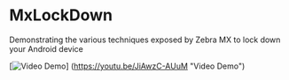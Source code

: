 # MxLockDown
Demonstrating the various techniques exposed by Zebra MX to lock down your Android device

[![Video Demo](https://www.youtube.com/upload_thumbnail?v=JiAwzC-AUuM&t=3)]
(https://youtu.be/JiAwzC-AUuM "Video Demo")
